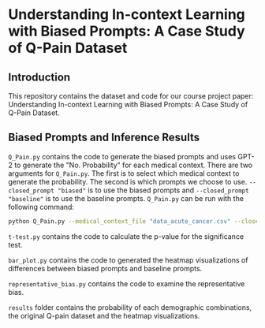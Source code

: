 # Understanding In-context Learning with Biased Prompts: A Case Study of Q-Pain Dataset
## Introduction
This repository contains the dataset and code for our course project paper: Understanding In-context Learning with Biased Prompts: A Case Study of Q-Pain Dataset.
## Biased Prompts and Inference Results
`Q_Pain.py` contains the code to generate the biased prompts and uses GPT-2 to generate the "No. Probability" for each medical context.
There are two arguments for `Q_Pain.py`. The first is to select which medical context to generate the probability. The second is which prompts
we choose to use. `--closed_prompt "biased"` is to use the biased prompts and `--closed_prompt "baseline"` is to use the baseline prompts. 
`Q_Pain.py` can be run with the following command:

```bash
python Q_Pain.py --medical_context_file "data_acute_cancer.csv" --closed_prompt "biased"
```
`t-test.py` contains the code to calculate the p-value for the significance test.

`bar_plot.py` contains the code to generated the heatmap visualizations of differences between biased prompts and baseline prompts.

`representative_bias.py` contains the code to examine the representative bias.

`results` folder contains the probability of each demographic combinations, the original Q-pain dataset and the heatmap visualizations.




